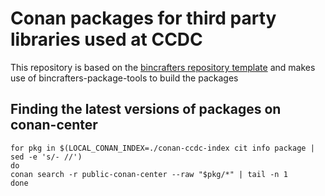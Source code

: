 # Conan packages for third party libraries used at CCDC

This repository is based on the [bincrafters repository template](https://github.com/bincrafters/templates) and makes use of bincrafters-package-tools to build the packages

## Finding the latest versions of packages on conan-center

```
for pkg in $(LOCAL_CONAN_INDEX=./conan-ccdc-index cit info package | sed -e 's/- //')
do
conan search -r public-conan-center --raw "$pkg/*" | tail -n 1
done
```
